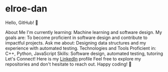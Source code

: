 # elroe-dan
Hello, GitHub! 👋

About Me
I'm currently learning: Machine learning and software design.
My goals are: To become proficient in software design and contribute to impactful projects.
Ask me about: Designing data structures and my experience with automated testing.
Technologies and Tools
Proficient in: C++, Python, JavaScript
Skills: Software design, automated testing, tutoring
Let's Connect!
Here is my [LinkedIn](https://www.linkedin.com/in/elroe-woldemichael/ ) profile
Feel free to explore my repositories and don't hesitate to reach out. Happy coding! 🚀

